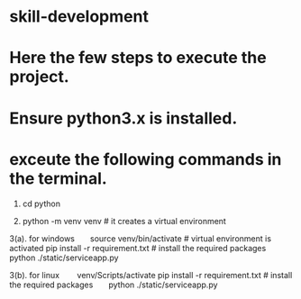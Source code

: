 # skill-development
# Here the few steps to execute the project.
# Ensure python3.x is installed.
# exceute the following commands in the terminal.

1. cd python

2. python -m venv venv    # it creates a virtual environment

3(a). for windows
      source venv/bin/activate # virtual environment is activated
      pip install -r requirement.txt # install the required packages
      python ./static/serviceapp.py

3(b). for linux 
      venv/Scripts/activate
      pip install -r requirement.txt # install the required packages
      python ./static/serviceapp.py
